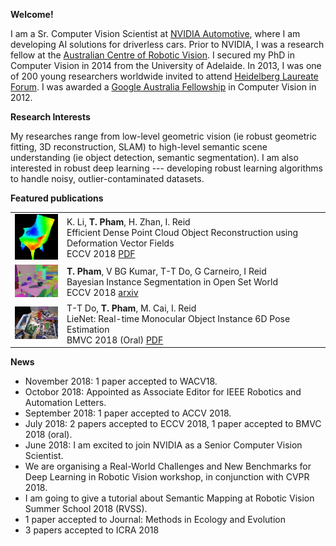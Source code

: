**Welcome!**

I am a Sr. Computer Vision Scientist at [NVIDIA Automotive](https://www.nvidia.com/en-us/self-driving-cars/), where I am developing AI solutions for driverless cars. Prior to NVIDIA, I was a research fellow at the [Australian Centre of Robotic Vision](https://www.roboticvision.org/). I secured my PhD in Computer Vision in 2014 from the University of Adelaide. In 2013, I was one of 200 young researchers worldwide invited to attend [Heidelberg Laureate Forum](http://www.heidelberg-laureate-forum.org/). I was awarded a [Google Australia Fellowship](https://ai.googleblog.com/2012/06/2012-google-phd-fellowships.html) in Computer Vision in 2012.

**Research Interests**

My researches range from low-level geometric vision (ie robust geometric fitting, 3D reconstruction, SLAM) to high-level semantic scene understanding (ie object detection, semantic segmentation). I am also interested in robust deep learning --- developing robust learning algorithms to handle noisy, outlier-contaminated datasets.

**Featured publications**

|||
|---|---|
|<img src="/images/3dobj_deep_reconstruction.png" alt="drawing" width="100px"/>| K. Li, **T. Pham**, H. Zhan, I. Reid <br> Efficient Dense Point Cloud Object Reconstruction using Deformation Vector Fields <br>ECCV 2018 [PDF](http://openaccess.thecvf.com/content_ECCV_2018/papers/Kejie_Li_Efficient_Dense_Point_ECCV_2018_paper.pdf)|
|<img src="/images/openset_instance.jpg" alt="drawing" width="100px"/> | **T. Pham**, V BG Kumar, T-T Do, G Carneiro, I Reid <br> Bayesian Instance Segmentation in Open Set World <br> ECCV 2018 [arxiv](https://arxiv.org/abs/1806.00911)|
|<img src="/images/lienet.png" alt="drawing" width="100px"/>|T-T Do, **T. Pham**, M. Cai, I. Reid  <br> LieNet: Real-time Monocular Object Instance 6D Pose Estimation <br> BMVC 2018 (Oral) [PDF](http://bmvc2018.org/contents/papers/0694.pdf)|


**News**
* November 2018: 1 paper accepted to WACV18.
* Octobor 2018: Appointed as Associate Editor for IEEE Robotics and Automation Letters.
* September 2018: 1 paper accepted to ACCV 2018.
* July 2018: 2 papers accepted to ECCV 2018, 1 paper accepted to BMVC 2018 (oral). 
* June 2018: I am excited to join NVIDIA as a Senior Computer Vision Scientist. 
* We are organising a Real-World Challenges and New Benchmarks for Deep Learning in Robotic Vision workshop, in conjunction with CVPR 2018. 
* I am going to give a tutorial about Semantic Mapping at Robotic Vision Summer School 2018 (RVSS). 
* 1 paper accepted to Journal: Methods in Ecology and Evolution 
* 3 papers accepted to ICRA 2018

